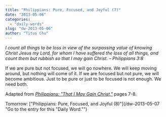 ```yaml
---
title: "Philippians: Pure, Focused, and Joyful (7)"
date: "2013-05-06"
categories: 
  - "daily-words"
slug: "dw-2013-05-06"
author: "Titus Chu"
---
```


_I count all things to be loss in view of the surpassing value of knowing Christ Jesus my Lord, for whom I have suffered the loss of all things, and count them but rubbish so that I may gain Christ._ _– Philippians 3:8_

If we are pure but not focused, we will go nowhere. We will keep moving around, but nothing will come of it. If we are focused but not pure, we will become ambitious. Just to be pure or just to be focused is not enough. We need both.

Adapted from _[Philippians: "That I May Gain Christ,"](/book-philippians "Go to the listing for this book.")_ pages 7-8.

Tomorrow: ["Philippians: Pure, Focused, and Joyful (8)"](/dw-2013-05-07 "Go to the entry for this "Daily Word."")
